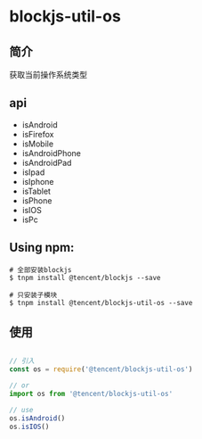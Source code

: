 # blockjs-util-os

## 简介
获取当前操作系统类型

## api
- isAndroid 
- isFirefox 
- isMobile 
- isAndroidPhone 
- isAndroidPad 
- isIpad 
- isIphone 
- isTablet 
- isPhone 
- isIOS 
- isPc 


## Using npm:
```shell
# 全部安装blockjs
$ tnpm install @tencent/blockjs --save

# 只安装子模块
$ tnpm install @tencent/blockjs-util-os --save
```

## 使用
```js

// 引入
const os = require('@tencent/blockjs-util-os')

// or
import os from '@tencent/blockjs-util-os'

// use
os.isAndroid()
os.isIOS()

```